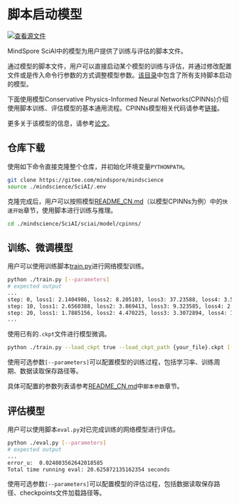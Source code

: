 # 脚本启动模型

[![查看源文件](https://mindspore-website.obs.cn-north-4.myhuaweicloud.com/website-images/master/resource/_static/logo_source.png)](https://gitee.com/mindspore/docs/blob/master/docs/sciai/docs/source_zh_cn/launch_with_scripts.md)&nbsp;&nbsp;

MindSpore SciAI中的模型为用户提供了训练与评估的脚本文件。

通过模型的脚本文件，用户可以直接启动某个模型的训练与评估，并通过修改配置文件或是传入命令行参数的方式调整模型参数。[该目录](https://gitee.com/mindspore/mindscience/SciAI/sciai/model)中包含了所有支持脚本启动的模型。

下面使用模型Conservative Physics-Informed Neural Networks(CPINNs)介绍使用脚本训练、评估模型的基本通用流程。CPINNs模型相关代码请参考[链接](https://gitee.com/mindspore/mindscience/SciAI/sciai/model/cpinns)。

更多关于该模型的信息，请参考[论文](https://www.sciencedirect.com/science/article/abs/pii/S0045782520302127)。

## 仓库下载

使用如下命令直接克隆整个仓库，并初始化环境变量`PYTHONPATH`。

```bash
git clone https://gitee.com/mindspore/mindscience
source ./mindscience/SciAI/.env
```

克隆完成后，用户可以按照模型[README_CN.md](https://gitee.com/mindspore/mindscience/tree/master/SciAI/sciai/model/cpinns/README_CN.md)（以模型CPINNs为例）中的`快速开始`章节，使用脚本进行训练与推理。

```bash
cd ./mindscience/SciAI/sciai/model/cpinns/
```

## 训练、微调模型

用户可以使用训练脚本[train.py](https://gitee.com/mindspore/mindscience/tree/master/SciAI/sciai/model/cpinns/train.py)进行网络模型训练。

```bash
python ./train.py [--parameters]
# expected output
...
step: 0, loss1: 2.1404986, loss2: 8.205103, loss3: 37.23588, loss4: 3.56359, interval: 50.85803508758545s, total: 50.85803508758545s
step: 10, loss1: 2.6560388, loss2: 3.869413, loss3: 9.323585, loss4: 2.1194165, interval: 5.159524917602539s, total: 56.01756000518799s
step: 20, loss1: 1.7885156, loss2: 4.470225, loss3: 3.3072894, loss4: 1.5674783, interval: 1.8615927696228027s, total: 57.87915277481079s
...
```

使用已有的`.ckpt`文件进行模型微调。

```bash
python ./train.py --load_ckpt true --load_ckpt_path {your_file}.ckpt [--parameters]
```

使用可选参数`[--parameters]`可以配置模型的训练过程，包括学习率、训练周期、数据读取保存路径等。

具体可配置的参数列表请参考[README_CN.md](https://gitee.com/mindspore/mindscience/tree/master/SciAI/sciai/model/cpinns/README_CN.md)中`脚本参数`章节。

## 评估模型

用户可以使用脚本`eval.py`对已完成训练的网络模型进行评估。

```bash
python ./eval.py [--parameters]
# expected output
...
error_u:  0.024803562642018585
Total time running eval: 20.625872135162354 seconds
```

使用可选参数`[--parameters]`可以配置模型的评估过程，包括数据读取保存路径、checkpoints文件加载路径等。
